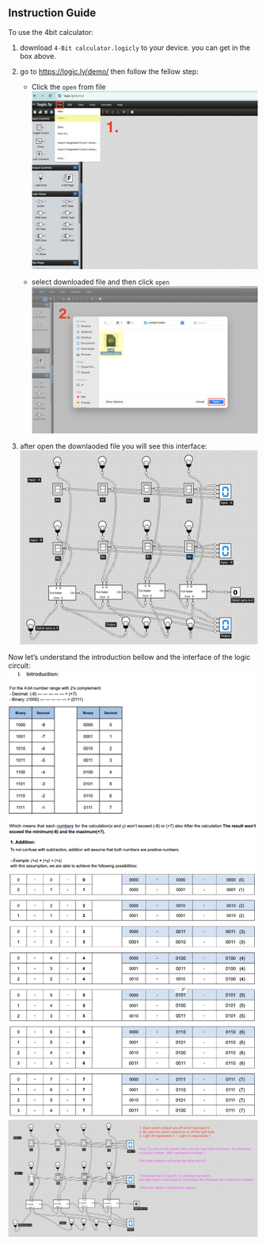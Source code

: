 ## Instruction Guide

To use the 4bit calculator:
1. download `4-Bit calculator.logicly` to your device. you can get in the box above.
   
2. go to https://logic.ly/demo/  then follow the fellow step:
    - Click the `open` from file
      ![step1](Picture/step1.png)

    - select downloaded file and then click `open`
      ![step2](Picture/step2.png)

      
3. after open the downlaoded file you will see this interface:
![interface](Picture/look.png)

Now let’s understand the introduction bellow and the interface of the logic circuit:
![Intro1](Picture/intro1.png)
![intro2](Picture/intro2.png)
![guide](Picture/guide.png)

